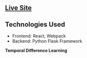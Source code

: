 ## [Live Site](http://ellens-art.s3-website.us-east-2.amazonaws.com)

**Technologies Used**
---
* Frontend: React, Webpack
* Backend: Python Flask Framework

**Temporal Difference Learning**